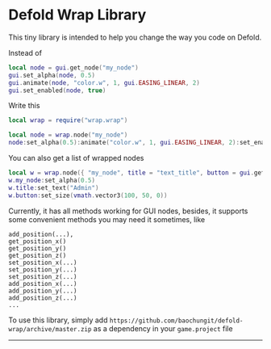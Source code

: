 # Defold Wrap Library

This tiny library is intended to help you change the way you code on Defold.

Instead of
```lua
local node = gui.get_node("my_node")
gui.set_alpha(node, 0.5)
gui.animate(node, "color.w", 1, gui.EASING_LINEAR, 2)
gui.set_enabled(node, true)
```
Write this
```lua
local wrap = require("wrap.wrap")

local node = wrap.node("my_node")
node:set_alpha(0.5):animate("color.w", 1, gui.EASING_LINEAR, 2):set_enabled(true)
```
You can also get a list of wrapped nodes
```lua
local w = wrap.node({ "my_node", title = "text_title", button = gui.get_node("button") })
w.my_node:set_alpha(0.5)
w.title:set_text("Admin")
w.button:set_size(vmath.vector3(100, 50, 0))
```

Currently, it has all methods working for GUI nodes, besides, it supports some convenient methods you may need it sometimes, like
```
add_position(...),
get_position_x()
get_position_y()
get_position_z()
set_position_x(...)
set_position_y(...)
set_position_z(...)
add_position_x(...)
add_position_y(...)
add_position_z(...)
...
```

To use this library, simply add `https://github.com/baochungit/defold-wrap/archive/master.zip` as a dependency in your `game.project` file

---
